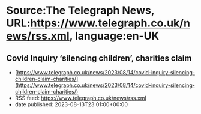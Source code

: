# Source:The Telegraph News, URL:https://www.telegraph.co.uk/news/rss.xml, language:en-UK

## Covid Inquiry ‘silencing children’, charities claim
 - [https://www.telegraph.co.uk/news/2023/08/14/covid-inquiry-silencing-children-claim-charities/](https://www.telegraph.co.uk/news/2023/08/14/covid-inquiry-silencing-children-claim-charities/)
 - RSS feed: https://www.telegraph.co.uk/news/rss.xml
 - date published: 2023-08-13T23:01:00+00:00



